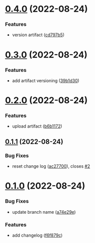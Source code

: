 # [0.4.0](https://github.com/gwstudent/greetings-ci/compare/v0.3.0...v0.4.0) (2022-08-24)


### Features

* version artifact ([cd797b5](https://github.com/gwstudent/greetings-ci/commit/cd797b58d70d5ac1ed278108ca16a4105d313853))



# [0.3.0](https://github.com/gwstudent/greetings-ci/compare/v0.2.0...v0.3.0) (2022-08-24)


### Features

* add artifact versioning ([39b1d30](https://github.com/gwstudent/greetings-ci/commit/39b1d30eb769d218319f5258a04fc019d455e73f))



# [0.2.0](https://github.com/gwstudent/greetings-ci/compare/v0.1.1...v0.2.0) (2022-08-24)


### Features

* upload artifact ([b6b1172](https://github.com/gwstudent/greetings-ci/commit/b6b1172c1f9ecee0d7341f42b2b3398c5edf8024))



## [0.1.1](https://github.com/gwstudent/greetings-ci/compare/v0.1.0...v0.1.1) (2022-08-24)


### Bug Fixes

* reset change log ([ac27700](https://github.com/gwstudent/greetings-ci/commit/ac27700ee2a1f682216e5b7580f00b25695eae63)), closes [#2](https://github.com/gwstudent/greetings-ci/issues/2)



# [0.1.0](https://github.com/gwstudent/greetings-ci/compare/f6f879c0a6d1b47c3ad7d86e8312a130943059e3...v0.1.0) (2022-08-24)


### Bug Fixes

* update branch name ([a74e29e](https://github.com/gwstudent/greetings-ci/commit/a74e29ec545f689bc82b76d7f4235a96a374ec5c))


### Features

* add changelog ([f6f879c](https://github.com/gwstudent/greetings-ci/commit/f6f879c0a6d1b47c3ad7d86e8312a130943059e3))



